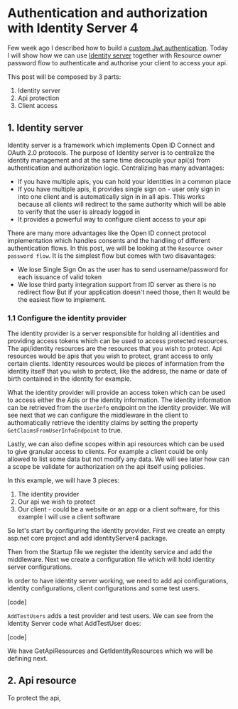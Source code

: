 # Authentication and authorization with Identity Server 4

Few week ago I described how to build a [custom Jwt authentication](https://kimsereyblog.blogspot.sg/2017/01/authentication-for-websharper-sitelet.html). 
Today I will show how we can use [Identity server](http://docs.identityserver.io/en/release/) together with Resource owner password flow to authenticate and authorise your client to access your api.

This post will be composed by 3 parts:

1. Identity server
2. Api protection
3. Client access

## 1. Identity server

Identity server is a framework which implements Open ID Connect and OAuth 2.0 protocols.
The purpose of Identity server is to centralize the identity management and at the same time decouple your api(s) from authentication and authorization logic.
Centralizing has many advantages:

- If you have multiple apis, you can hold your identities in a common place
- If you have multiple apis, it provides single sign on - user only sign in into one client and is automatically sign in in all apis. This works because all clients will redirect to the same authority which will be able to verify that the user is already logged in
- It provides a powerful way to configure client access to your api

There are many more advantages like the Open ID connect protocol implementation which handles consents and the handling of different authentication flows.
In this post, we will be looking at the `Resource owner password flow`. It is the simplest flow but comes with two disavantages:
- We lose Single Sign On as the user has to send username/password for each issuance of valid token
- We lose third party integration support from ID server as there is no redirect flow
But if your application doesn't need those, then It would be the easiest flow to implement.

### 1.1 Configure the identity provider

The identity provider is a server responsible for holding all identities and providing access tokens which can be used to access protected resources. The api/identity resources are the resources that you wish to protect.
Api resources would be apis that you wish to protect, grant access to only certain clients.
Identity resources would be pieces of information from the identity itself that you wish to protect, like the address, the name or date of birth contained in the identity for example.

What the identity provider will provide an access token which can be used to access either the Apis or the identity information. The identity information can be retrieved from the `UserInfo` endpoint on the identity provider. We will see next that we can configure the middleware in the client to authomatically retrieve the identity claims by setting the property `GetClaimsFromUserInfoEndpoint` to true.

Lastly, we can also define scopes within api resources which can be used to give granular access to clients. 
For example a client could be only allowed to list some data but not modify any data. We will see later how can a scope be validate for authorization on the api itself using policies.

In this example, we will have 3 pieces:
1. The identity provider
2. Our api we wish to protect
3. Our client - could be a website or an app or a client software, for this example I will use a client software

So let's start by configuring the identity provider. First we create an empty asp.net core project and add identityServer4 package.

Then from the Startup file we register the identity service and add the middleware.
Next we create a configuration file which will hold identity server configurations.

In order to have identity server working, we need to add api configurations, identity configurations, client configurations and some test users.

[code]

`AddTestUsers` adds a test provider and test users.
We can see from the Identity Server code what AddTestUser does:

[code]

We have GetApiResources and GetIdentityResources which we will be defining next.

## 2. Api resource

To protect the api,